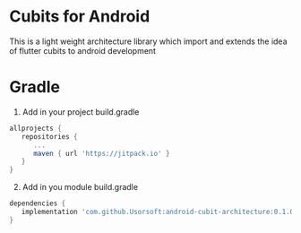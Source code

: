 # Cubits for Android
This is a light weight architecture library which import and extends the idea of flutter cubits to android development

# Gradle
1. Add in your project build.gradle
```groovy
allprojects {
   repositories {
      ...
      maven { url 'https://jitpack.io' }
   }
}
```

2. Add in you module build.gradle
```groovy
dependencies {
   implementation 'com.github.Usorsoft:android-cubit-architecture:0.1.0'
}
```
